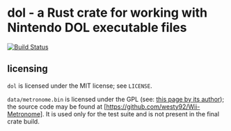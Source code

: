 # dol - a Rust crate for working with Nintendo DOL executable files

[![Build Status](https://travis-ci.com/gcnhax/rarc-rs.svg?branch=master)](https://travis-ci.com/gcnhax/rarc-rs)

## licensing
`dol` is licensed under the MIT license; see `LICENSE`.

`data/metronome.bin` is licensed under the GPL (see: [this page by its author](http://wiibrew.org/wiki/Metronome)); the source code may be found at [https://github.com/westy92/Wii-Metronome]. It is used only for the test suite and is not present in the final crate build.
